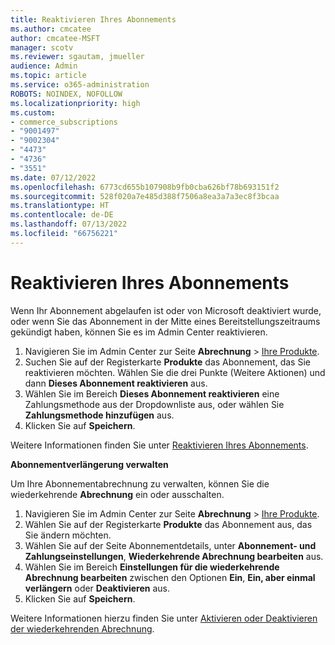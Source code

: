 ```yaml
---
title: Reaktivieren Ihres Abonnements
ms.author: cmcatee
author: cmcatee-MSFT
manager: scotv
ms.reviewer: sgautam, jmueller
audience: Admin
ms.topic: article
ms.service: o365-administration
ROBOTS: NOINDEX, NOFOLLOW
ms.localizationpriority: high
ms.custom:
- commerce_subscriptions
- "9001497"
- "9002304"
- "4473"
- "4736"
- "3551"
ms.date: 07/12/2022
ms.openlocfilehash: 6773cd655b107908b9fb0cba626bf78b693151f2
ms.sourcegitcommit: 528f020a7e485d388f7506a8ea3a7a3ec8f3bcaa
ms.translationtype: HT
ms.contentlocale: de-DE
ms.lasthandoff: 07/13/2022
ms.locfileid: "66756221"
---
```

# <a name="reactivate-your-subscription"></a>Reaktivieren Ihres Abonnements

Wenn Ihr Abonnement abgelaufen ist oder von Microsoft deaktiviert wurde, oder wenn Sie das Abonnement in der Mitte eines Bereitstellungszeitraums gekündigt haben, können Sie es im Admin Center reaktivieren.

1. Navigieren Sie im Admin Center zur Seite **Abrechnung** > [Ihre Produkte](https://go.microsoft.com/fwlink/p/?linkid=842054).
2. Suchen Sie auf der Registerkarte **Produkte** das Abonnement, das Sie reaktivieren möchten. Wählen Sie die drei Punkte (Weitere Aktionen) und dann **Dieses Abonnement reaktivieren** aus.
3. Wählen Sie im Bereich **Dieses Abonnement reaktivieren** eine Zahlungsmethode aus der Dropdownliste aus, oder wählen Sie **Zahlungsmethode hinzufügen** aus.
4. Klicken Sie auf **Speichern**.

Weitere Informationen finden Sie unter [Reaktivieren Ihres Abonnements](https://docs.microsoft.com/microsoft-365/commerce/subscriptions/reactivate-your-subscription).

**Abonnementverlängerung verwalten**

Um Ihre Abonnementabrechnung zu verwalten, können Sie die wiederkehrende **Abrechnung** ein oder ausschalten.

1. Navigieren Sie im Admin Center zur Seite **Abrechnung** > [Ihre Produkte](https://go.microsoft.com/fwlink/p/?linkid=842054).
2. Wählen Sie auf der Registerkarte **Produkte** das Abonnement aus, das Sie ändern möchten.
3. Wählen Sie auf der Seite Abonnementdetails, unter **Abonnement- und Zahlungseinstellungen**, **Wiederkehrende Abrechnung bearbeiten** aus.
4. Wählen Sie im Bereich **Einstellungen für die wiederkehrende Abrechnung bearbeiten** zwischen den Optionen **Ein**, **Ein, aber einmal verlängern** oder **Deaktivieren** aus.
5. Klicken Sie auf **Speichern**.

Weitere Informationen hierzu finden Sie unter [Aktivieren oder Deaktivieren der wiederkehrenden Abrechnung](https://docs.microsoft.com/microsoft-365/commerce/subscriptions/renew-your-subscription#turn-recurring-billing-off-or-on).
